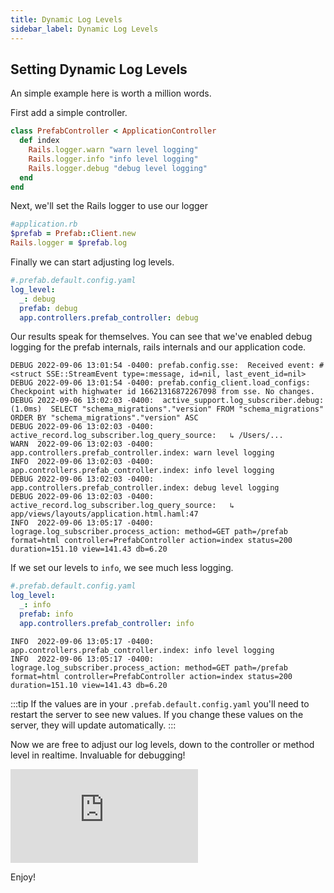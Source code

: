 ```yaml
---
title: Dynamic Log Levels
sidebar_label: Dynamic Log Levels
---
```


## Setting Dynamic Log Levels

An simple example here is worth a million words. 

First add a simple controller.

```ruby
class PrefabController < ApplicationController
  def index
    Rails.logger.warn "warn level logging"
    Rails.logger.info "info level logging"
    Rails.logger.debug "debug level logging"
  end
end
```

Next, we'll set the Rails logger to use our logger

```ruby
#application.rb
$prefab = Prefab::Client.new
Rails.logger = $prefab.log
```

Finally we can start adjusting log levels. 

```yaml
#.prefab.default.config.yaml
log_level:
  _: debug
  prefab: debug
  app.controllers.prefab_controller: debug
```

Our results speak for themselves. You can see that we've enabled debug logging for the prefab internals, rails internals and our application code.

```shell
DEBUG 2022-09-06 13:01:54 -0400: prefab.config.sse:  Received event: #<struct SSE::StreamEvent type=:message, id=nil, last_event_id=nil>
DEBUG 2022-09-06 13:01:54 -0400: prefab.config_client.load_configs:  Checkpoint with highwater id 16621316872267098 from sse. No changes.
DEBUG 2022-09-06 13:02:03 -0400:  active_support.log_subscriber.debug:    (1.0ms)  SELECT "schema_migrations"."version" FROM "schema_migrations" ORDER BY "schema_migrations"."version" ASC
DEBUG 2022-09-06 13:02:03 -0400:  active_record.log_subscriber.log_query_source:   ↳ /Users/...
WARN  2022-09-06 13:02:03 -0400:  app.controllers.prefab_controller.index: warn level logging
INFO  2022-09-06 13:02:03 -0400:  app.controllers.prefab_controller.index: info level logging
DEBUG 2022-09-06 13:02:03 -0400:  app.controllers.prefab_controller.index: debug level logging
DEBUG 2022-09-06 13:02:03 -0400:  active_record.log_subscriber.log_query_source:   ↳ app/views/layouts/application.html.haml:47
INFO  2022-09-06 13:05:17 -0400:  lograge.log_subscriber.process_action: method=GET path=/prefab format=html controller=PrefabController action=index status=200 duration=151.10 view=141.43 db=6.20
```

If we set our levels to `info`, we see much less logging.
```yaml
#.prefab.default.config.yaml
log_level:
  _: info
  prefab: info
  app.controllers.prefab_controller: info
```

```shell
INFO  2022-09-06 13:05:17 -0400:  app.controllers.prefab_controller.index: info level logging
INFO  2022-09-06 13:05:17 -0400:  lograge.log_subscriber.process_action: method=GET path=/prefab format=html controller=PrefabController action=index status=200 duration=151.10 view=141.43 db=6.20
```

:::tip
If the values are in your `.prefab.default.config.yaml` you'll need to restart the server to see new values. If you change these values on the server, they will update automatically.
:::

Now we are free to adjust our log levels, down to the controller or method level in realtime. Invaluable for debugging!

<div style={{position: 'relative', 'padding-bottom': '41.86046511627907%', height: 0}}>
<iframe src="https://www.loom.com/embed/f78a0ca6328d4d8994d0f5bb4adfdf02" frameborder="0" webkitallowfullscreen mozallowfullscreen allowfullscreen style={{position:'absolute', top: '0', left: '0', width: '100%', height: '100%'}}>
</iframe></div>

Enjoy!  
